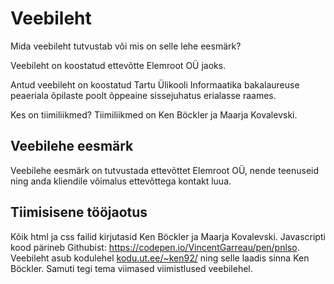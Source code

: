 # Veebileht

Mida veebileht tutvustab või mis on selle lehe eesmärk?

Veebileht on koostatud ettevõtte Elemroot OÜ jaoks.

Antud veebileht on koostatud Tartu Ülikooli Informaatika bakalaureuse peaeriala õpilaste poolt õppeaine sissejuhatus erialasse raames.

Kes on tiimiliikmed?
Tiimiliikmed on Ken Böckler ja Maarja Kovalevski.

## Veebilehe eesmärk
Veebilehe eesmärk on tutvustada ettevõttet Elemroot OÜ, nende teenuseid ning anda kliendile võimalus ettevõttega kontakt luua.

## Tiimisisene tööjaotus
Kõik html ja css failid kirjutasid Ken Böckler ja Maarja Kovalevski. Javascripti kood pärineb Githubist: https://codepen.io/VincentGarreau/pen/pnlso. Veebileht asub kodulehel [kodu.ut.ee/~ken92/](https://kodu.ut.ee/~ken92) ning selle laadis sinna Ken Böckler. Samuti tegi tema viimased viimistlused veebilehel.

